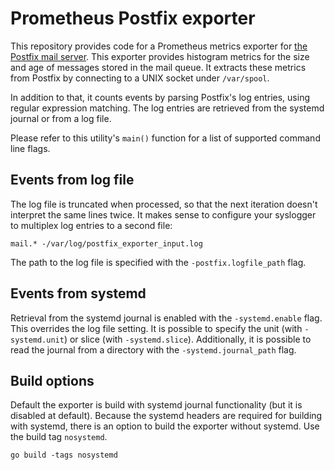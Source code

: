 # Prometheus Postfix exporter

This repository provides code for a Prometheus metrics exporter
for [the Postfix mail server](http://www.postfix.org/). This exporter
provides histogram metrics for the size and age of messages stored in
the mail queue. It extracts these metrics from Postfix by connecting to
a UNIX socket under `/var/spool`.

In addition to that, it counts events by parsing Postfix's log entries,
using regular expression matching.
The log entries are retrieved from the systemd journal or from a log file.

Please refer to this utility's `main()` function for a list of supported
command line flags.

## Events from log file

The log file is truncated when
processed, so that the next iteration doesn't interpret the same lines
twice. It makes sense to configure your syslogger to multiplex log
entries to a second file:

```
mail.* -/var/log/postfix_exporter_input.log
```

The path to the log file is specified with the `-postfix.logfile_path` flag.

## Events from systemd

Retrieval from the systemd journal is enabled with the `-systemd.enable` flag.
This overrides the log file setting.
It is possible to specify the unit (with `-systemd.unit`) or slice (with `-systemd.slice`).
Additionally, it is possible to read the journal from a directory with the `-systemd.journal_path` flag.

## Build options

Default the exporter is build with systemd journal functionality (but it is disabled at default).
Because the systemd headers are required for building with systemd, there is
an option to build the exporter without systemd. Use the build tag `nosystemd`.

```
go build -tags nosystemd
```

